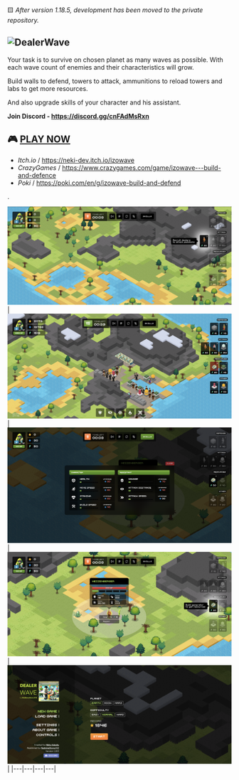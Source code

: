  🟨 _After version 1.18.5, development has been moved to the private repository._

## ![DealerWave](./docs/logotype-large.png)

Your task is to survive on chosen planet as many waves as possible. 
With each wave count of enemies and their characteristics will grow.

Build walls to defend, towers to attack, ammunitions to reload towers and labs to get more resources.

And also upgrade skills of your character and his assistant.

**Join Discord - https://discord.gg/cnFAdMsRxn**

## 🎮 [PLAY NOW](https://izowave.neki.guru/)
  * *Itch.io* / https://neki-dev.itch.io/izowave
  * *CrazyGames* / https://www.crazygames.com/game/izowave---build-and-defence
  * *Poki* / https://poki.com/en/g/izowave-build-and-defend

.

![Preview 1](./docs/preview/snap01.png)
| ![Preview 2](./docs/preview/snap02.png) | ![Preview 3](./docs/preview/snap03.png) | ![Preview 4](./docs/preview/snap04.png) | ![Preview 4](./docs/preview/snap05.png) |
|---|---|---|---|
